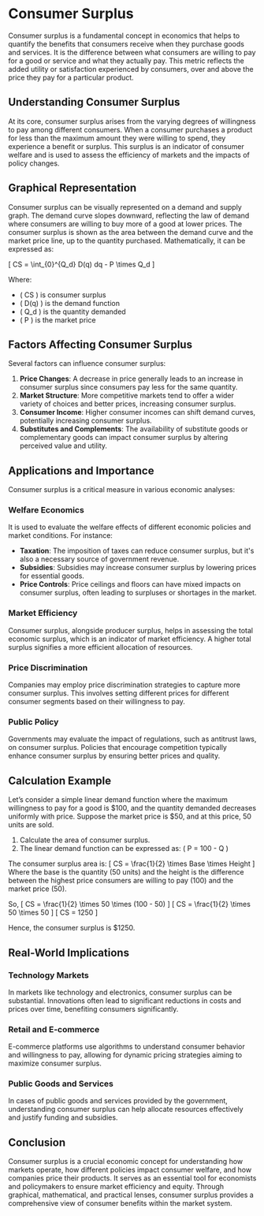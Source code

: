 # Consumer Surplus

Consumer surplus is a fundamental concept in economics that helps to quantify the benefits that consumers receive when they purchase goods and services. It is the difference between what consumers are willing to pay for a good or service and what they actually pay. This metric reflects the added utility or satisfaction experienced by consumers, over and above the price they pay for a particular product.

## Understanding Consumer Surplus

At its core, consumer surplus arises from the varying degrees of willingness to pay among different consumers. When a consumer purchases a product for less than the maximum amount they were willing to spend, they experience a benefit or surplus. This surplus is an indicator of consumer welfare and is used to assess the efficiency of markets and the impacts of policy changes.

## Graphical Representation

Consumer surplus can be visually represented on a demand and supply graph. The demand curve slopes downward, reflecting the law of demand where consumers are willing to buy more of a good at lower prices. The consumer surplus is shown as the area between the demand curve and the market price line, up to the quantity purchased. Mathematically, it can be expressed as:

\[ CS = \int_{0}^{Q_d} D(q) dq - P \times Q_d \]

Where:
- \( CS \) is consumer surplus
- \( D(q) \) is the demand function
- \( Q_d \) is the quantity demanded
- \( P \) is the market price

## Factors Affecting Consumer Surplus

Several factors can influence consumer surplus:

1. **Price Changes**: A decrease in price generally leads to an increase in consumer surplus since consumers pay less for the same quantity.
2. **Market Structure**: More competitive markets tend to offer a wider variety of choices and better prices, increasing consumer surplus.
3. **Consumer Income**: Higher consumer incomes can shift demand curves, potentially increasing consumer surplus.
4. **Substitutes and Complements**: The availability of substitute goods or complementary goods can impact consumer surplus by altering perceived value and utility.

## Applications and Importance

Consumer surplus is a critical measure in various economic analyses:

### Welfare Economics

It is used to evaluate the welfare effects of different economic policies and market conditions. For instance:
- **Taxation**: The imposition of taxes can reduce consumer surplus, but it's also a necessary source of government revenue.
- **Subsidies**: Subsidies may increase consumer surplus by lowering prices for essential goods.
- **Price Controls**: Price ceilings and floors can have mixed impacts on consumer surplus, often leading to surpluses or shortages in the market.

### Market Efficiency

Consumer surplus, alongside producer surplus, helps in assessing the total economic surplus, which is an indicator of market efficiency. A higher total surplus signifies a more efficient allocation of resources.

### Price Discrimination

Companies may employ price discrimination strategies to capture more consumer surplus. This involves setting different prices for different consumer segments based on their willingness to pay.

### Public Policy

Governments may evaluate the impact of regulations, such as antitrust laws, on consumer surplus. Policies that encourage competition typically enhance consumer surplus by ensuring better prices and quality.

## Calculation Example

Let’s consider a simple linear demand function where the maximum willingness to pay for a good is $100, and the quantity demanded decreases uniformly with price. Suppose the market price is $50, and at this price, 50 units are sold.

1. Calculate the area of consumer surplus.
2. The linear demand function can be expressed as: \( P = 100 - Q \)

The consumer surplus area is:
\[ CS = \frac{1}{2} \times Base \times Height \]
Where the base is the quantity (50 units) and the height is the difference between the highest price consumers are willing to pay (100) and the market price (50).

So,
\[ CS = \frac{1}{2} \times 50 \times (100 - 50) \]
\[ CS = \frac{1}{2} \times 50 \times 50 \]
\[ CS = 1250 \]

Hence, the consumer surplus is $1250.

## Real-World Implications

### Technology Markets

In markets like technology and electronics, consumer surplus can be substantial. Innovations often lead to significant reductions in costs and prices over time, benefiting consumers significantly.

### Retail and E-commerce

E-commerce platforms use algorithms to understand consumer behavior and willingness to pay, allowing for dynamic pricing strategies aiming to maximize consumer surplus.

### Public Goods and Services

In cases of public goods and services provided by the government, understanding consumer surplus can help allocate resources effectively and justify funding and subsidies.

## Conclusion

Consumer surplus is a crucial economic concept for understanding how markets operate, how different policies impact consumer welfare, and how companies price their products. It serves as an essential tool for economists and policymakers to ensure market efficiency and equity. Through graphical, mathematical, and practical lenses, consumer surplus provides a comprehensive view of consumer benefits within the market system.